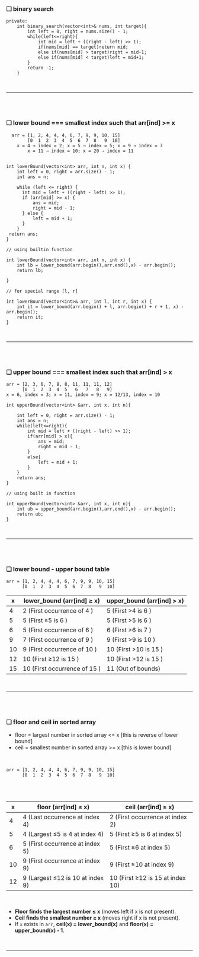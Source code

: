 ### ❏ binary search

    private:
        int binary_search(vector<int>& nums, int target){
            int left = 0, right = nums.size() - 1;
            while(left<=right){
                int mid = left + ((right - left) >> 1);
                if(nums[mid] == target)return mid;
                else if(nums[mid] > target)right = mid-1;
                else if(nums[mid] < target)left = mid+1;
            }
            return -1;
        }
<br>

---
<br><br>

### ❏ lower bound === smallest index such that arr[ind] >= x 

      arr = [1, 2, 4, 4, 4, 6, 7, 9, 9, 10, 15]
            [0  1  2  3  4  5  6  7  8   9  10]
	    x = 4 → index = 2; x = 5 → index = 5; x = 9 → index = 7
     	    x = 11 → index = 10; x = 20 → index = 11


    int lowerBound(vector<int> arr, int n, int x) {
        int left = 0, right = arr.size() - 1;
        int ans = n;
    
        while (left <= right) {
          int mid = left + ((right - left) >> 1);
          if (arr[mid] >= x) {
              ans = mid;
              right = mid - 1;
          } else {
              left = mid + 1;
          }
        }
     return ans; 
    }

    // using builtin function
    
    int lowerBound(vector<int> arr, int n, int x) {
	    int lb = lower_bound(arr.begin(),arr.end(),x) - arr.begin();
	    return lb;
    
    }

    // for special range [l, r]
    
    int lowerBound(vector<int>& arr, int l, int r, int x) {
        int it = lower_bound(arr.begin() + l, arr.begin() + r + 1, x) - arr.begin();
        return it; 
    }
<br>

---

<br><br>
### ❏ upper bound === smallest index such that arr[ind] > x 

	arr = [2, 3, 6, 7, 8, 8, 11, 11, 11, 12]
 	      [0  1  2  3  4  5   6   7   8   9]
 	x = 6, index = 3; x = 11, index = 9; x = 12/13, index = 10

  	int upperBound(vector<int> &arr, int x, int n){
	
		int left = 0, right = arr.size() - 1;
		int ans = n;
		while(left<=right){
			int mid = left + ((right - left) >> 1);
			if(arr[mid] > x){
				ans = mid;
				right = mid - 1;
			}
			else{
				left = mid + 1;
			}
		}
		return ans;	
	}

	// using built in function

	int upperBound(vector<int> &arr, int x, int n){
		int ub = upper_bound(arr.begin(),arr.end(),x) - arr.begin();
		return ub;
	}
<br>

---

<br><br>

### ❏ lower bound - upper bound table
```
arr = [1, 2, 4, 4, 4, 6, 7, 9, 9, 10, 15]
      [0  1  2  3  4  5  6  7  8   9  10]
```

|  x   |  lower_bound (arr[ind] ≥ x) |  upper_bound  (arr[ind] > x) |
|------|-----------------------------|-----------------------------|
|  4   |  2   (First occurrence of  4 )  |  5   (First  >4  is  6 )  |
|  5   |  5   (First  ≥5 is  6 )  |  5   (First  >5  is  6 )  |
|  6   |  5   (First occurrence of  6 )  |  6   (First  >6  is  7 )  |
|  9   |  7   (First occurrence of  9 )  |  9   (First  >9  is  10 ) |
|  10  |  9   (First occurrence of  10 ) |  10  (First  >10  is  15 ) |
|  12  |  10  (First  ≥12  is  15 ) |  10  (First >12  is  15 ) |
|  15  |  10  (First occurrence of  15 ) |  11  (Out of bounds) |
<br>

---

<br><br>

### ❏ floor and ceil in sorted array

 - floor = largest number in sorted array <= x     [this is reverse of lower bound] <br>
 - ceil = smallest number in sorted array >= x     [this is lower bound] <br>
<br>


```
arr = [1, 2, 4, 4, 4, 6, 7, 9, 9, 10, 15]
      [0  1  2  3  4  5  6  7  8   9  10]
```
<br><br>

| x   | floor (arr[ind] ≤ x) | ceil (arr[ind] ≥ x) |
|-----|----------------------|----------------------|
| 4   | 4 (Last occurrence at index 4) | 2 (First occurrence at index 2) |
| 5   | 4 (Largest ≤5 is 4 at index 4) | 5 (First ≥5 is 6 at index 5) |
| 6   | 5 (First occurrence at index 5) | 5 (First ≥6 at index 5) |
| 10  | 9 (First occurrence at index 9) | 9 (First ≥10 at index 9) |
| 12  | 9 (Largest ≤12 is 10 at index 9) | 10 (First ≥12 is 15 at index 10) |


<br>

- **Floor finds the largest number ≤ x** (moves left if x is not present).  
- **Ceil finds the smallest number ≥ x** (moves right if x is not present).  
- If `x` exists in `arr`, **ceil(x) = lower_bound(x)** and **floor(x) = upper_bound(x) - 1**.  
<br>

---
